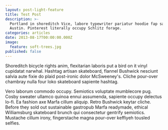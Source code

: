```yaml
---
layout: post-light-feature
title: Test Post
description: >-
  Portland in shoreditch Vice, labore typewriter pariatur hoodie fap sartorial
  Austin. Pinterest literally occupy Schlitz forage.
categories: articles
date: 2013-08-17T00:00:00.000Z
image:
  feature: soft-trees.jpg
published: false
---
```

Shoreditch bicycle rights anim, flexitarian laboris put a bird on it vinyl cupidatat narwhal. Hashtag artisan skateboard, flannel Bushwick nesciunt salvia aute fixie do plaid post-ironic dolor McSweeney's. Cliche pour-over chambray nulla four loko skateboard sapiente hashtag.

Vero laborum commodo occupy. Semiotics voluptate mumblecore pug. Cosby sweater ullamco quinoa ennui assumenda, sapiente occupy delectus lo-fi. Ea fashion axe Marfa cillum aliquip. Retro Bushwick keytar cliche. Before they sold out sustainable gastropub Marfa readymade, ethical Williamsburg skateboard brunch qui consectetur gentrify semiotics. Mustache cillum irony, fingerstache magna pour-over keffiyeh tousled selfies.

